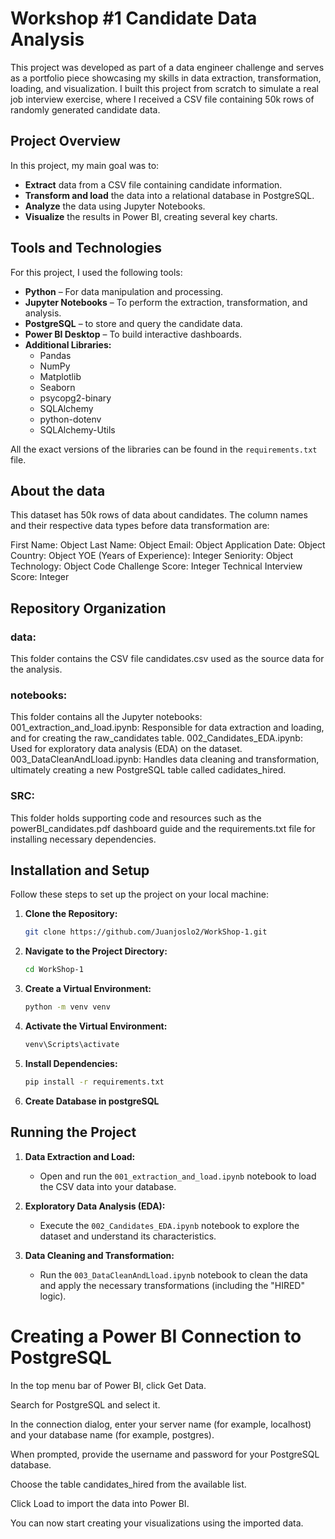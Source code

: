 # Workshop #1 Candidate Data Analysis

 This project was developed as part of a data engineer challenge and serves as a portfolio piece showcasing my skills in data extraction, transformation, loading, and visualization. I built this project from scratch to simulate a real job interview exercise, where I received a CSV file containing 50k rows of randomly generated candidate data.

## Project Overview

In this project, my main goal was to:
- **Extract** data from a CSV file containing candidate information.
- **Transform and load** the data into a relational database in PostgreSQL.
- **Analyze** the data using Jupyter Notebooks.
- **Visualize** the results in Power BI, creating several key charts.

## Tools and Technologies

For this project, I used the following tools:
- **Python** – For data manipulation and processing.
- **Jupyter Notebooks** – To perform the extraction, transformation, and analysis.
- **PostgreSQL** –  to store and query the candidate data.
- **Power BI Desktop** – To build interactive dashboards.
- **Additional Libraries:**
  - Pandas
  - NumPy
  - Matplotlib
  - Seaborn
  - psycopg2-binary
  - SQLAlchemy
  - python-dotenv
  - SQLAlchemy-Utils

All the exact versions of the libraries can be found in the `requirements.txt` file.

## About the data
This dataset has 50k rows of data about candidates. The column names and their respective data types before data transformation are:

First Name: Object
Last Name: Object
Email: Object
Application Date: Object
Country: Object
YOE (Years of Experience): Integer
Seniority: Object
Technology: Object
Code Challenge Score: Integer
Technical Interview Score: Integer

## Repository Organization

### data: 
This folder contains the CSV file candidates.csv used as the source data for the analysis.
### notebooks: 
This folder contains all the Jupyter notebooks:
001_extraction_and_load.ipynb: Responsible for data extraction and loading, and for creating the raw_candidates table.
002_Candidates_EDA.ipynb: Used for exploratory data analysis (EDA) on the dataset.
003_DataCleanAndLload.ipynb: Handles data cleaning and transformation, ultimately creating a new PostgreSQL table called cadidates_hired.
### SRC: 
This folder holds supporting code and resources such as the powerBI_candidates.pdf dashboard guide and the requirements.txt file for installing necessary dependencies.

## Installation and Setup

Follow these steps to set up the project on your local machine:

1. **Clone the Repository:**

    ```bash
    git clone https://github.com/Juanjoslo2/WorkShop-1.git
    ```

2. **Navigate to the Project Directory:**

    ```bash
    cd WorkShop-1
    ```

3. **Create a Virtual Environment:**

    ```bash
    python -m venv venv
    ```

4. **Activate the Virtual Environment:**
    
      ```bash
      venv\Scripts\activate
      ```

5. **Install Dependencies:**

    ```bash
    pip install -r requirements.txt
    ```

6. **Create Database in postgreSQL**

## Running the Project

1. **Data Extraction and Load:**
   - Open and run the `001_extraction_and_load.ipynb` notebook to load the CSV data into your database.

2. **Exploratory Data Analysis (EDA):**
   - Execute the `002_Candidates_EDA.ipynb` notebook to explore the dataset and understand its characteristics.

3. **Data Cleaning and Transformation:**
   - Run the `003_DataCleanAndLload.ipynb` notebook to clean the data and apply the necessary transformations (including the "HIRED" logic).


# Creating a Power BI Connection to PostgreSQL

In the top menu bar of Power BI, click Get Data.

Search for PostgreSQL and select it.

In the connection dialog, enter your server name (for example, localhost) and your database name (for example, postgres).

When prompted, provide the username and password for your PostgreSQL database.

Choose the table candidates_hired from the available list.

Click Load to import the data into Power BI.

You can now start creating your visualizations using the imported data.